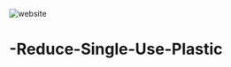 ![website](https://user-images.githubusercontent.com/69685349/112939094-83cf3600-9148-11eb-8f2b-12d18ac0bcb5.png)
# -Reduce-Single-Use-Plastic

